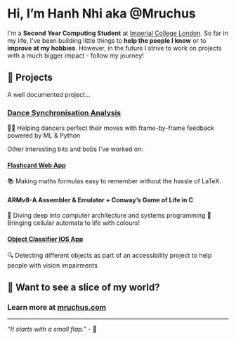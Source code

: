 # Hi, I’m Hanh Nhi aka @Mruchus

I'm a **Second Year Computing Student** at [Imperial College London](https://www.imperial.ac.uk/). So far in my life, I've been building little things to **help the people I know** or to **improve at my hobbies**. However, in the future I strive to work on projects with a much bigger impact - follow my journey!

## 🚀 Projects

A well documented project...

### [Dance Synchronisation Analysis](https://github.com/Mruchus/dance-sync-analysis)
💃🕺 Helping dancers perfect their moves with frame-by-frame feedback powered by ML & Python 

Other interesting bits and bobs I've worked on:

#### [Flashcard Web App](https://github.com/Mruchus/flashcard-web-app)
📚 Making maths formulas easy to remember without the hassle of LaTeX.

#### ARMv8-A Assembler & Emulator + Conway’s Game of Life in C
🔧 Diving deep into computer architecture and systems programming
🐛 Bringing cellular automata to life with colours!

#### [Object Classifier IOS App](https://github.com/Mruchus/imageclassifier)
🔍 Detecting different objects as part of an accessibility project to help people with vision impairments



## 🌌 Want to see a slice of my world?
### Learn more at [mruchus.com](https://mruchus.com)

---

*“It starts with a small flap.”* - 🌙
